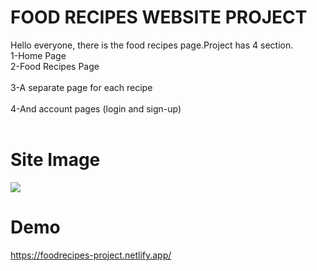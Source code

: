 # FOOD RECIPES WEBSITE PROJECT

Hello everyone, there is the food recipes page.Project has 4 section. <br>
1-Home Page  <br>
2-Food Recipes Page  <br><br>
3-A separate page for each recipe  <br><br>
4-And account pages (login and sign-up)  <br><br>
# Site Image
![](https://i.hizliresim.com/5x4pxd6.png)
<!-- -------------------------- -->

# Demo
https://foodrecipes-project.netlify.app/
